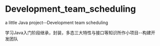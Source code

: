 # Development_team_scheduling
a little Java project--Development team scheduling

学习Java入门阶段继承，封装，多态三大特性与接口等知识所作小项目--构建开发团队
